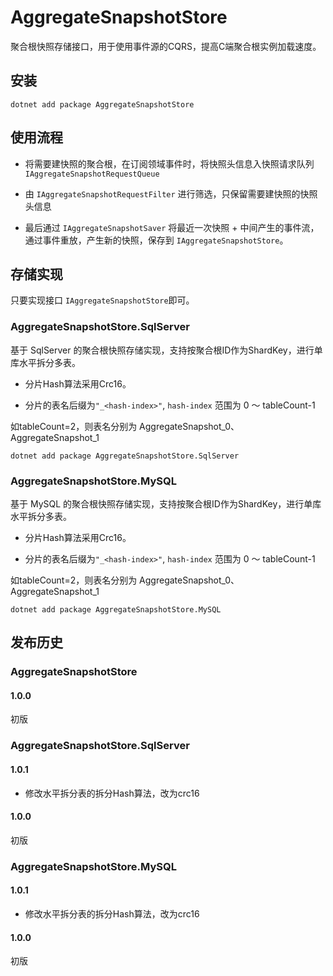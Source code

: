 # AggregateSnapshotStore
聚合根快照存储接口，用于使用事件源的CQRS，提高C端聚合根实例加载速度。

## 安装

```
dotnet add package AggregateSnapshotStore
```

## 使用流程

- 将需要建快照的聚合根，在订阅领域事件时，将快照头信息入快照请求队列 `IAggregateSnapshotRequestQueue`

- 由 `IAggregateSnapshotRequestFilter` 进行筛选，只保留需要建快照的快照头信息

- 最后通过 `IAggregateSnapshotSaver` 将最近一次快照 + 中间产生的事件流，通过事件重放，产生新的快照，保存到 `IAggregateSnapshotStore`。

## 存储实现

只要实现接口 `IAggregateSnapshotStore`即可。

### AggregateSnapshotStore.SqlServer
基于 SqlServer 的聚合根快照存储实现，支持按聚合根ID作为ShardKey，进行单库水平拆分多表。

- 分片Hash算法采用Crc16。

- 分片的表名后缀为`"_<hash-index>"`,  `hash-index` 范围为 0 ～ tableCount-1

如tableCount=2，则表名分别为 AggregateSnapshot_0、AggregateSnapshot_1

```
dotnet add package AggregateSnapshotStore.SqlServer
```
### AggregateSnapshotStore.MySQL
基于 MySQL 的聚合根快照存储实现，支持按聚合根ID作为ShardKey，进行单库水平拆分多表。

- 分片Hash算法采用Crc16。

- 分片的表名后缀为`"_<hash-index>"`,  `hash-index` 范围为 0 ～ tableCount-1

如tableCount=2，则表名分别为 AggregateSnapshot_0、AggregateSnapshot_1

```
dotnet add package AggregateSnapshotStore.MySQL
```

## 发布历史

### AggregateSnapshotStore

#### 1.0.0

初版


### AggregateSnapshotStore.SqlServer

#### 1.0.1

- 修改水平拆分表的拆分Hash算法，改为crc16

#### 1.0.0

初版

### AggregateSnapshotStore.MySQL

#### 1.0.1

- 修改水平拆分表的拆分Hash算法，改为crc16

#### 1.0.0

初版